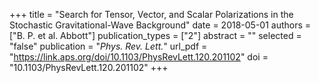 +++
title = "Search for Tensor, Vector, and Scalar Polarizations in the Stochastic Gravitational-Wave Background"
date = 2018-05-01
authors = ["B. P. et al. Abbott"]
publication_types = ["2"]
abstract = ""
selected = "false"
publication = "*Phys. Rev. Lett.*"
url_pdf = "https://link.aps.org/doi/10.1103/PhysRevLett.120.201102"
doi = "10.1103/PhysRevLett.120.201102"
+++

